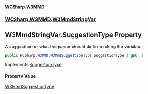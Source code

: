 #### [WCSharp.W3MMD](index.md 'index')
### [WCSharp.W3MMD](WCSharp.W3MMD.md 'WCSharp.W3MMD').[W3MmdStringVar](WCSharp.W3MMD.W3MmdStringVar.md 'WCSharp.W3MMD.W3MmdStringVar')

## W3MmdStringVar.SuggestionType Property

A suggestion for what the parser should do for tracking the variable.

```csharp
public WCSharp.W3MMD.W3MmdSuggestionType SuggestionType { get; }
```

Implements [SuggestionType](WCSharp.W3MMD.IW3MmdVar.SuggestionType.md 'WCSharp.W3MMD.IW3MmdVar.SuggestionType')

#### Property Value
[W3MmdSuggestionType](WCSharp.W3MMD.W3MmdSuggestionType.md 'WCSharp.W3MMD.W3MmdSuggestionType')